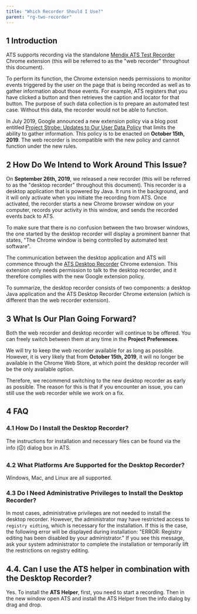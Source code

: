 ```yaml
---
title: "Which Recorder Should I Use?"
parent: "rg-two-recorder"
---
```


## 1 Introduction

ATS supports recording via the standalone [Mendix ATS Test Recorder](https://chrome.google.com/webstore/detail/mendix-ats-test-recorder/kblpnkkjafjgehchjgoacgobnbmfegcp) Chrome extension (this will be referred to as the "web recorder" throughout this document).

To perform its function, the Chrome extension needs permissions to monitor events triggered by the user on the page that is being recorded as well as to gather information about those events. For example, ATS registers that you have clicked a button and then retrieves the caption and locator for that button. The purpose of such data collection is to prepare an automated test case. Without this data, the recorder would not be able to function.

In July 2019, Google announced a new extension policy via a blog post entitled [Project Strobe: Updates to Our User Data Policy](https://blog.chromium.org/2019/07/project-strobe-updates.html) that limits the ability to gather information. This policy is to be enacted on **October 15th, 2019**. The web recorder is incompatible with the new policy and cannot function under the new rules.

## 2 How Do We Intend to Work Around This Issue?

On **September 26th, 2019**, we released a new recorder (this will be referred to as the "desktop recorder" throughout this document). This recorder is a desktop application that is powered by Java. It runs in the background, and it will only activate when you initiate the recording from ATS. Once activated, the recorder starts a new Chrome browser window on your computer, records your activity in this window, and sends the recorded events back to ATS.

To make sure that there is no confusion between the two browser windows, the one started by the desktop recorder will display a prominent banner that states, "The Chrome window is being controlled by automated test software".

The communication between the desktop application and ATS will commence through the [ATS Desktop Recorder](https://chrome.google.com/webstore/detail/ats-desktop-recorder/bbhjdcfbnbpoffamjgjkfionmnhciife) Chrome extension. This extension only needs permission to talk to the desktop recorder, and it therefore complies with the new Google extension policy.

To summarize, the desktop recorder consists of two components: a desktop Java application and the ATS Desktop Recorder Chrome extension (which is different than the web recorder extension).

## 3 What Is Our Plan Going Forward?

Both the web recorder and desktop recorder will continue to be offered. You can freely switch between them at any time in the **Project Preferences**.

We will try to keep the web recorder available for as long as possible. However, it is very likely that from **October 15th, 2019**, it will no longer be available in the Chrome Web Store, at which point the desktop recorder will be the only available option.

Therefore, we recommend switching to the new desktop recorder as early as possible. The reason for this is that if you encounter an issue, you can still use the web recorder while we work on a fix.

## 4 FAQ

### 4.1 How Do I Install the Desktop Recorder?  

The instructions for installation and necessary files can be found via the info (🛈) dialog box in ATS.

### 4.2 What Platforms Are Supported for the Desktop Recorder? 

Windows, Mac, and Linux are all supported.

### 4.3 Do I Need Administrative Privileges to Install the Desktop Recorder?  

In most cases, administrative privileges are not needed to install the desktop recorder. However, the administrator may have restricted access to `registry eidting`, which is necessary for the installation. If this is the case, the following error will be displayed during installation: "ERROR: Registry editing has been disabled by your administrator." If you see this message, ask your system administrator to complete the installation or temporarily lift the restrictions on registry editing.

## 4.4. Can I use the ATS helper in combination with the Desktop Recorder?

Yes. To install the **ATS Helper**, first, you need to start a recording. Then in the new window open ATS and install the ATS Helper from the info dialog by drag and drop.
